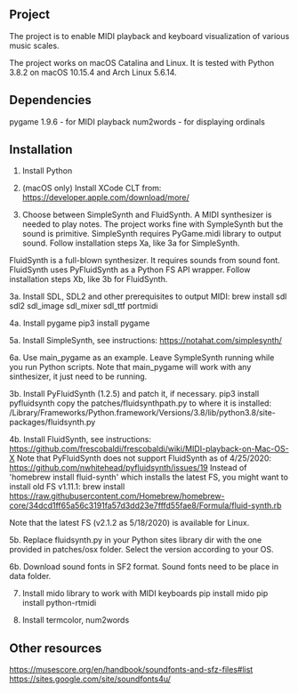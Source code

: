 Project
-------

The project is to enable MIDI playback and keyboard visualization of
various music scales.

The project works on macOS Catalina and Linux.
It is tested with Python 3.8.2 on macOS 10.15.4 and Arch Linux 5.6.14.


Dependencies
------------

pygame 1.9.6 - for MIDI playback
num2words    - for displaying ordinals


Installation
------------

1. Install Python

2. (macOS only) Install XCode CLT from:
https://developer.apple.com/download/more/

3. Choose between SimpleSynth and FluidSynth.
A MIDI synthesizer is needed to play notes.
  The project works fine with SympleSynth but the sound is primitive.
  SimpleSynth requires PyGame.midi library to output sound.
  Follow installation steps Xa, like 3a for SimpleSynth.

FluidSynth is a full-blown synthesizer.  It requires sounds from sound font.
FluidSynth uses PyFluidSynth as a Python FS API wrapper.
Follow installation steps Xb, like 3b for FluidSynth.

3a. Install SDL, SDL2 and other prerequisites to output MIDI:
brew install sdl sdl2 sdl_image sdl_mixer sdl_ttf portmidi

4a. Install pygame
pip3 install pygame

5a. Install SimpleSynth, see instructions:
https://notahat.com/simplesynth/

6a. Use main_pygame as an example.
Leave SympleSynth running while you run Python scripts.
Note that main_pygame will work with any sinthesizer, it just need to be running.

3b. Install PyFluidSynth (1.2.5) and patch it, if necessary.
pip3 install pyfluidsynth
copy the patches/fluidsynthpath.py to where it is installed:
/Library/Frameworks/Python.framework/Versions/3.8/lib/python3.8/site-packages/fluidsynth.py

4b. Install FluidSynth, see instructions:
https://github.com/frescobaldi/frescobaldi/wiki/MIDI-playback-on-Mac-OS-X
Note that PyFluidSynth does not support FluidSynth as of 4/25/2020:
https://github.com/nwhitehead/pyfluidsynth/issues/19
Instead of 'homebrew install fluid-synth' which installs the latest FS,
you might want to install old FS v1.11.1:
brew install https://raw.githubusercontent.com/Homebrew/homebrew-core/34dcd1ff65a56c3191fa57d3dd23e7fffd55fae8/Formula/fluid-synth.rb

Note that the latest FS (v2.1.2 as 5/18/2020) is available for Linux.

5b.
Replace fluidsynth.py in your Python sites library dir with the one provided in patches/osx folder.
Select the version according to your OS.

6b. Download sound fonts in SF2 format.
Sound fonts need to be place in data folder.

7. Install mido library to work with MIDI keyboards
pip install mido
pip install python-rtmidi

8. Install termcolor, num2words


Other resources
---------------
https://musescore.org/en/handbook/soundfonts-and-sfz-files#list
https://sites.google.com/site/soundfonts4u/

